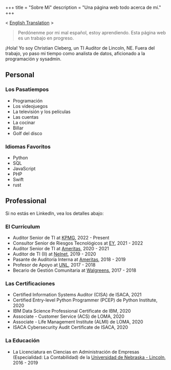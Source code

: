 +++
title = "Sobre Mí"
description = "Una página web todo acerca de mí."
+++

< [English Translation](/about/) >

> Perdónenme por mi mal español, estoy aprendiendo. Esta página web es un trabajo
en progreso.

¡Hola! Yo soy Christian Cleberg, un TI Auditor de Lincoln, NE. Fuera del
trabajo, yo paso mi tiempo como analista de datos, aficionado a la programación
y sysadmin.

## Personal

### Los Pasatiempos

-   Programación
-   Los videojuegos
-   La televisión y los películas
-   Las cuentas
-   La cocinar
-   Billar
-   Golf del disco

### Idiomas Favoritos

-   Python
-   SQL
-   JavaScript
-   PHP
-   Swift
-   rust

## Professional

Si no estás en LinkedIn, vea los detalles abajo:

### El Currículum

-   Auditor Senior de TI at [KPMG](https://en.wikipedia.org/wiki/KPMG), 2022 -
    Present
-   Consultor Senior de Riesgos Tecnológicos at
    [EY](https://en.wikipedia.org/wiki/Ernst_%26_Young), 2021 - 2022
-   Auditor Senior de TI at [Ameritas](https://en.wikipedia.org/wiki/Ameritas),
    2020 - 2021
-   Auditor de TI (II) at [Nelnet](https://en.wikipedia.org/wiki/Nelnet), 2019 - 2020
-   Pasante de Auditoría Interna at [Ameritas](https://en.wikipedia.org/wiki/Ameritas),
    2018 - 2019
-   Profesor de Apoyo at
    [UNL](https://en.wikipedia.org/wiki/University_of_Nebraska%E2%80%93Lincoln),
    2017 - 2018
-   Becario de Gestión Comunitaria at
    [Walgreens](https://en.wikipedia.org/wiki/Walgreens), 2017 - 2018

### Las Certificaciones

-   Certified Information Systems Auditor (CISA) de ISACA, 2021
-   Certified Entry-level Python Programmer (PCEP) de Python Institute, 2020
-   IBM Data Science Professional Certificate de IBM, 2020
-   Associate - Customer Service (ACS) de LOMA, 2020
-   Associate - Life Management Institute (ALMI) de LOMA, 2020
-   ISACA Cybersecurity Audit Certificate de ISACA, 2020

### La Educación

-   La Licenciatura en Ciencias en Administración de Empresas (Especialidad: La
    Contabilidad) de la
    [Universidad de Nebraska - Lincoln](https://en.wikipedia.org/wiki/University_of_Nebraska%E2%80%93Lincoln),
    2016 - 2019
